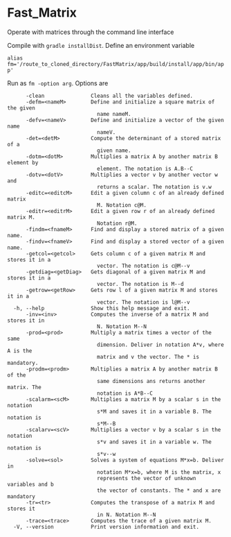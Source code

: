 # Fast_Matrix
Operate with matrices through the command line interface

Compile with ```gradle installDist```.
Define an environment variable 

```alias fm='/route_to_cloned_directory/FastMatrix/app/build/install/app/bin/app'```

Run as ```fm -option arg```. Options are

```
      -clean               Cleans all the variables defined.
      -defm=<nameM>        Define and initialize a square matrix of the given
                             name nameM.
      -defv=<nameV>        Define and initialize a vector of the given name
                             nameV.
      -det=<detM>          Compute the determinant of a stored matrix of a
                             given name.
      -dotm=<dotM>         Multiplies a matrix A by another matrix B element by
                             element. The notation is A.B--C
      -dotv=<dotV>         Multiplies a vector v by another vector w and
                             returns a scalar. The notation is v.w
      -editc=<editcM>      Edit a given column c of an already defined matrix
                             M. Notation c@M.
      -editr=<editrM>      Edit a given row r of an already defined matrix M.
                             Notation r@M.
      -findm=<fnameM>      Find and display a stored matrix of a given name.
      -findv=<fnameV>      Find and display a stored vector of a given name.
      -getcol=<getcol>     Gets column c of a given matrix M and stores it in a
                             vector. The notation is c@M--v
      -getdiag=<getDiag>   Gets diagonal of a given matrix M and stores it in a
                             vector. The notation is M--d
      -getrow=<getRow>     Gets row l of a given matrix M and stores it in a
                             vector. The notation is l@M--v
  -h, --help               Show this help message and exit.
      -inv=<inv>           Computes the inverse of a matrix M and stores it in
                             N. Notation M--N
      -prod=<prod>         Multiply a matrix times a vector of the same
                             dimension. Deliver in notation A*v, where A is the
                             matrix and v the vector. The * is mandatory.
      -prodm=<prodm>       Multiplies a matrix A by another matrix B of the
                             same dimensions ans returns another matrix. The
                             notation is A*B--C
      -scalarm=<scM>       Multiplies a matrix M by a scalar s in the notation
                             s*M and saves it in a variable B. The notation is
                             s*M--B
      -scalarv=<scV>       Multiplies a vector v by a scalar s in the notation
                             s*v and saves it in a variable w. The notation is
                             s*v--w
      -solve=<sol>         Solves a system of equations M*x=b. Deliver in
                             notation M*x=b, where M is the matrix, x
                             represents the vector of unknown variables and b
                             the vector of constants. The * and x are mandatory
      -tr=<tr>             Computes the transpose of a matrix M and stores it
                             in N. Notation M--N
      -trace=<trace>       Computes the trace of a given matrix M.
  -V, --version            Print version information and exit.
```
